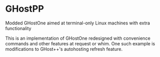 GHostPP
=======

Modded GHostOne aimed at terminal-only Linux machines with extra functionality


This is an implementation of GHostOne redesigned with convenience commands and other features at request or whim. One such example is modifications to GHost++'s autohosting refresh feature.
